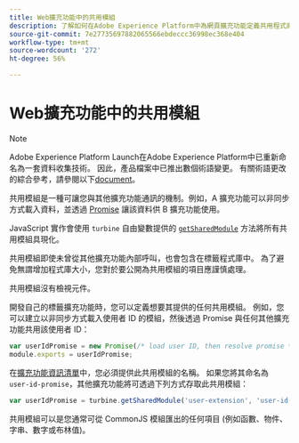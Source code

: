 ```yaml
---
title: Web擴充功能中的共用模組
description: 了解如何在Adobe Experience Platform中為網頁擴充功能定義共用程式庫模組。
source-git-commit: 7e27735697882065566ebdeccc36998ec368e404
workflow-type: tm+mt
source-wordcount: '272'
ht-degree: 56%

---
```


# Web擴充功能中的共用模組

>[!NOTE]
>
>Adobe Experience Platform Launch在Adobe Experience Platform中已重新命名為一套資料收集技術。 因此，產品檔案中已推出數個術語變更。 有關術語更改的綜合參考，請參閱以下[document](../../term-updates.md)。

共用模組是一種可讓您與其他擴充功能通訊的機制。例如，A 擴充功能可以非同步方式載入資料，並透過 [Promise](https://developer.mozilla.org/zh-TW/docs/Web/JavaScript/Reference/Global_Objects/Promise) 讓該資料供 B 擴充功能使用。

JavaScript 實作會使用 `turbine` 自由變數提供的 [`getSharedModule`](../turbine.md#shared) 方法將所有共用模組具現化。

共用模組即使未曾從其他擴充功能內部呼叫，也會包含在標籤程式庫中。 為了避免無謂增加程式庫大小，您對於要公開為共用模組的項目應謹慎處理。

共用模組沒有檢視元件。

開發自己的標籤擴充功能時，您可以定義想要其提供的任何共用模組。 例如，您可以建立以非同步方式載入使用者 ID 的模組，然後透過 Promise 與任何其他擴充功能共用該使用者 ID：

```javascript
var userIdPromise = new Promise(/* load user ID, then resolve promise */);
module.exports = userIdPromise;
```

在[擴充功能資訊清單](../manifest.md)中，您必須提供此共用模組的名稱。 如果您將其命名為 `user-id-promise`，其他擴充功能將可透過下列方式存取此共用模組：

```javascript
var userIdPromise = turbine.getSharedModule('user-extension', 'user-id-promise');
```

共用模組可以是您通常可從 CommonJS 模組匯出的任何項目 (例如函數、物件、字串、數字或布林值)。
